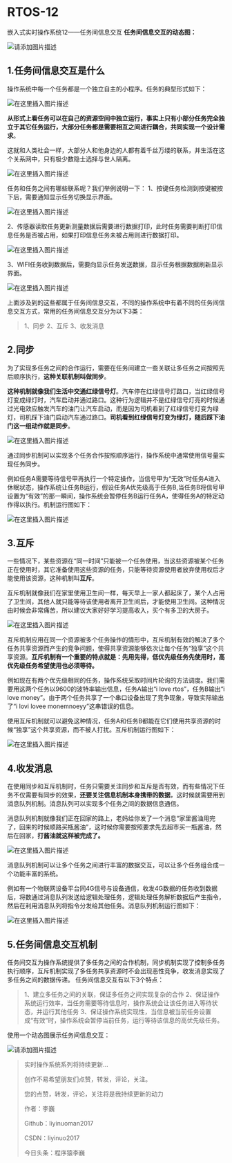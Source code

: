 # RTOS-12
嵌入式实时操作系统12——任务间信息交互
**任务间信息交互的动态图：**

![请添加图片描述](https://img-blog.csdnimg.cn/e4186dfe450d42e3886276515c80c079.gif)


## 1.任务间信息交互是什么

操作系统中每一个任务都是一个独立自主的小程序。任务的典型形式如下：

![在这里插入图片描述](https://img-blog.csdnimg.cn/e6ec3f4e59724dc48f65c80a01e905bb.png?x-oss-process=image/watermark,type_d3F5LXplbmhlaQ,shadow_50,text_Q1NETiBAbGl5aW51bzIwMTc=,size_19,color_FFFFFF,t_70,g_se,x_16)

**从形式上看任务可以在自己的资源空间中独立运行，事实上只有小部分任务完全独立于其它任务运行，大部分任务都是需要相互之间进行耦合，共同实现一个设计需求**。

这就和人类社会一样，大部分人和他身边的人都有着千丝万缕的联系，并生活在这个关系网中，只有极少数隐士选择与世人隔离。

![在这里插入图片描述](https://img-blog.csdnimg.cn/a59cea14dc2d410cb0844aed939211d0.png?x-oss-process=image/watermark,type_d3F5LXplbmhlaQ,shadow_50,text_Q1NETiBAbGl5aW51bzIwMTc=,size_20,color_FFFFFF,t_70,g_se,x_16)

任务和任务之间有哪些联系呢？我们举例说明一下：
1、按键任务检测到按键被按下后，需要通知显示任务切换显示界面。

![在这里插入图片描述](https://img-blog.csdnimg.cn/20e7c9c812534845afb1674f957cef5a.png)

2、传感器读取任务更新测量数据后需要进行数据打印，此时任务需要判断打印信息任务是否被占用，如果打印信息任务未被占用则进行数据打印。

![在这里插入图片描述](https://img-blog.csdnimg.cn/623141028de540a19612d2d41ca46c87.png)

3、WIFI任务收到数据后，需要向显示任务发送数据，显示任务根据数据刷新显示界面。

![在这里插入图片描述](https://img-blog.csdnimg.cn/80c7f0f6eb564caeafcdf5477444f2f1.png)

上面涉及到的这些都属于任务间信息交互，不同的操作系统中有着不同的任务间信息交互方式，常用的任务间信息交互分为以下3类：

> 1、同步 
> 2、互斥 
> 3、收发消息

## 2.同步

为了实现多任务之间的合作运行，需要在任务间建立一些关联让多任务之间按照先后顺序执行，**这种关联机制叫做同步**。

**这种机制就像我们生活中交通红绿信号灯**。汽车停在红绿信号灯路口，当红绿信号灯变成绿灯时，汽车启动并通过路口。这种行为逻辑并不是红绿信号灯亮的时候通过光电效应触发汽车的油门让汽车启动，而是因为司机看到了红绿信号灯变为绿灯，司机踩下油门启动汽车通过路口。**司机看到红绿信号灯变为绿灯，随后踩下油门这一组动作就是同步**。

![在这里插入图片描述](https://img-blog.csdnimg.cn/936966e51e3b40b890fcaf077901ceaa.png?x-oss-process=image/watermark,type_d3F5LXplbmhlaQ,shadow_50,text_Q1NETiBAbGl5aW51bzIwMTc=,size_17,color_FFFFFF,t_70,g_se,x_16)

通过同步机制可以实现多个任务合作按照顺序运行，操作系统中通常使用信号量实现任务同步。

例如任务A需要等待信号甲再执行一个特定操作，当信号甲为“无效”时任务A进入休眠状态，操作系统让任务B运行，假设任务A优先级高于任务B,当任务B将信号甲设置为“有效”的那一瞬间，操作系统会暂停任务B运行任务A，使得任务A的特定动作得以执行。机制运行图如下：

![在这里插入图片描述](https://img-blog.csdnimg.cn/9c1cbd30aa884aa8b2fa62a991c743ae.png?x-oss-process=image/watermark,type_d3F5LXplbmhlaQ,shadow_50,text_Q1NETiBAbGl5aW51bzIwMTc=,size_19,color_FFFFFF,t_70,g_se,x_16)

## 3.互斥

一些情况下，某些资源在“同一时间”只能被一个任务使用，当这些资源被某个任务正在使用时，其它准备使用这些资源的任务，只能等待资源使用者放弃使用权后才能使用该资源，这种机制叫**互斥**。

互斥机制就像我们在家里使用卫生间一样，每天早上一家人都起床了，某个人占用了卫生间，其他人就只能等待该使用者离开卫生间后，才能使用卫生间。这种情况由时候会非常痛苦，所以建议大家好好学习提高收入，买个有多卫的大房子。

![在这里插入图片描述](https://img-blog.csdnimg.cn/5ff87690d2114785961ffb08ec8689b0.png?x-oss-process=image/watermark,type_d3F5LXplbmhlaQ,shadow_50,text_Q1NETiBAbGl5aW51bzIwMTc=,size_18,color_FFFFFF,t_70,g_se,x_16)

互斥机制应用在同一个资源被多个任务操作的情形中，互斥机制有效的解决了多个任务共享资源而产生的竞争问题，使得共享资源能够依次让每个任务“独享”这个共享资源。**互斥机制有一个重要的特点就是：先用先得，低优先级任务先使用时，高优先级任务希望使用也必须等待。**

例如现在有两个优先级相同的任务，操作系统采取时间片轮询的方法调度。我们需要用这两个任务以9600的波特率输出信息，任务A输出“i love rtos”，任务B输出“i love money”。由于两个任务共享了一个串口设备出现了竞争现象，导致实际输出了“i lovi lovee monemnoeyy”这串错误的信息。

使用互斥机制就可以避免这种情况，任务A和任务B都能在它们使用共享资源的时候“独享”这个共享资源，而不被人打扰。互斥机制运行图如下：

![在这里插入图片描述](https://img-blog.csdnimg.cn/b966f7fe329c42b0be6cb63f07f7be5f.png?x-oss-process=image/watermark,type_d3F5LXplbmhlaQ,shadow_50,text_Q1NETiBAbGl5aW51bzIwMTc=,size_16,color_FFFFFF,t_70,g_se,x_16)

## 4.收发消息

在使用同步和互斥机制时，任务只需要关注同步和互斥是否有效，而有些情况下任务不仅需要有同步的效果，**还要关注信息机制本身携带的数据**，这时候就需要用到消息队列机制。消息队列可以实现多个任务之间的数据信息通信。

消息队列机制就像我们正在回家的路上，老妈给你发了一个消息“家里酱油用完了，回来的时候顺路买瓶酱油”，这时候你需要按照要求先去超市买一瓶酱油，然后在回家，**打酱油就这样被完成了。**

![在这里插入图片描述](https://img-blog.csdnimg.cn/0af5e4ff17b0484cb9a5277604afc9b4.png?x-oss-process=image/watermark,type_d3F5LXplbmhlaQ,shadow_50,text_Q1NETiBAbGl5aW51bzIwMTc=,size_18,color_FFFFFF,t_70,g_se,x_16)

消息队列机制可以让多个任务之间进行丰富的数据交互，可以让多个任务组合成一个功能丰富的系统。

例如有一个物联网设备平台同4G信号与设备通信，收发4G数据的任务收到数据后，将数通过消息队列发送给逻辑处理任务，逻辑处理任务解析数据后产生指令，然后在利用消息队列将指令分发给其他任务。消息队列机制运行图如下：

![在这里插入图片描述](https://img-blog.csdnimg.cn/1f71731ff74b4abdb7c0b02067d05366.png?x-oss-process=image/watermark,type_d3F5LXplbmhlaQ,shadow_50,text_Q1NETiBAbGl5aW51bzIwMTc=,size_19,color_FFFFFF,t_70,g_se,x_16)


## 5.任务间信息交互机制

任务间交互为操作系统提供了多任务之间的合作机制，同步机制实现了控制多任务执行顺序，互斥机制实现了多任务共享资源时不会出现恶性竞争，收发消息实现了多任务之间的数据传递。
任务间信息交互有以下3个特点：

> 1、建立多任务之间的关联，保证多任务之间实现复杂的合作
> 2、保证操作系统运行效率，当任务需要等待信息时，操作系统会让该任务进入等待状态，并运行其他任务
> 3、保证操作系统实现性，当信息被当前任务设置成“有效”时，操作系统会暂停当前任务，运行等待该信息的高优先级任务。

使用一个动态图展示任务间信息交互：

![请添加图片描述](https://img-blog.csdnimg.cn/b0d413ce3478418aa2cf78f07da02704.gif)





> 
> 实时操作系统系列将持续更新…
> 
> 创作不易希望朋友们点赞，转发，评论，关注。
> 
> 您的点赞，转发，评论，关注将是我持续更新的动力
> 
> 作者：李巍
> 
> Github：liyinuoman2017
> 
> CSDN：liyinuo2017
> 
>今日头条：程序猿李巍

